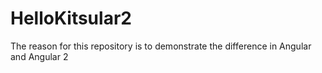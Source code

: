 # HelloKitsular2
The reason for this repository is to demonstrate the difference in Angular and Angular 2

